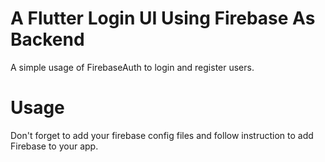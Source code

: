 # A Flutter Login UI Using Firebase As Backend
A simple usage of FirebaseAuth to login and register  users.

# Usage
Don't forget to add your firebase config files and follow instruction to add Firebase to your app.
